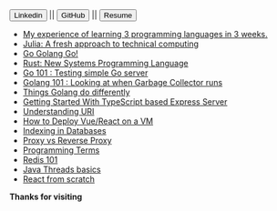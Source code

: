 <link href="style.css" rel="stylesheet">
<a href="https://www.linkedin.com/in/uday-yadav-cs/"><button class="xbutton">Linkedin</button></a>
|| 
<a href="https://github.com/dev117uday"><button class="xbutton">GitHub</button></a>
||
<a href="https://uday-yadav.web.app/"><button class="xbutton">Resume</button></a>


- [My experience of learning 3 programming languages in 3 weeks.](./docs/three-lang.md)
- [Julia: A fresh approach to technical computing](./docs/intro-julia.md)
- [Go Golang Go!](./docs/go-golang.md)
- [Rust: New Systems Programming Language](./docs/intro-rust.md)
- [Go 101 : Testing simple Go server](./go/go_testing_simple_webserver.md)
- [Golang 101 : Looking at when Garbage Collector runs](./go/go_gc_when_it_runs.md)
- [Things Golang do differently](./go/go_things_go_do_differently.md)
- [Getting Started With TypeScript based Express Server](./tutorials/type-server.md)
- [Understanding URI](./info_bank/uri.md)
- [How to Deploy Vue/React on a VM](./info_bank/vue_on_vm.md)
- [Indexing in Databases](./info_bank/indexdb.md)
- [Proxy vs Reverse Proxy](./info_bank/prxyvsrprxy.md)
- [Programming Terms](./info_bank/pro_terms.md)
- [Redis 101](./db/redis101.md)
- [Java Threads basics](./java/threadsintro.md)
- [React from scratch](./js/reactscratch.md)

**Thanks for visiting** 